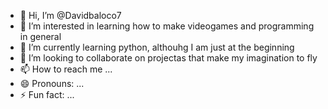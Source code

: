 - 👋 Hi, I’m @Davidbaloco7
- 👀 I’m interested in learning how to make videogames and programming in general
- 🌱 I’m currently learning python, althouhg I am just at the beginning
- 💞️ I’m looking to collaborate on projectas that make my imagination to fly
- 📫 How to reach me ...
- 😄 Pronouns: ...
- ⚡ Fun fact: ...

<!---
Davidbaloco7/Davidbaloco7 is a ✨ special ✨ repository because its `README.md` (this file) appears on your GitHub profile.
You can click the Preview link to take a look at your changes.
--->
